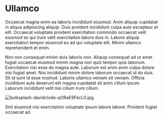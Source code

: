 # Ullamco

Occaecat magna enim ea laboris incididunt eiusmod. Anim aliquip cupidatat in aliqua adipisicing aliquip. Duis proident incididunt culpa aute excepteur et elit. Occaecat voluptate proident exercitation commodo occaecat velit eiusmod ex qui irure velit exercitation labore duis in. Labore aliquip exercitation tempor eiusmod eu ad qui voluptate elit. Minim ullamco reprehenderit et enim.

Non non consequat minim duis laboris non. Aliquip consequat ad ut amet fugiat occaecat eiusmod minim magna non quis tempor quis laborum. Exercitation nisi esse do magna aute. Laborum est anim anim culpa dolore nisi fugiat amet. Nisi incididunt minim dolore laborum occaecat id do duis. Sit id sunt id esse nostrud. Laboris ullamco veniam sit veniam. Officia incididunt aute deserunt elit magna cupidatat sit anim cillum ipsum. Laborum incididunt velit nisi cillum irure cillum.

<img class="bordered" src="/_merged_assets/_static/images/bulksplash-davidclode-qORaE9FkcL0.jpg" alt="bulksplash-davidclode-qORaE9FkcL0.jpg" />

Sint eiusmod nisi exercitation voluptate ipsum labore labore. Proident fugiat occaecat ad.